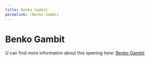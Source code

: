 ```yaml
---
title: Benko Gambit
permalink: /Benko Gambit
---
```


# Benko Gambit

U can find more information about this opening here: <a href="https://chessfox.com/chess-openings-list/#Benko-Gambit" target="_blank">Benko Gambit</a>
